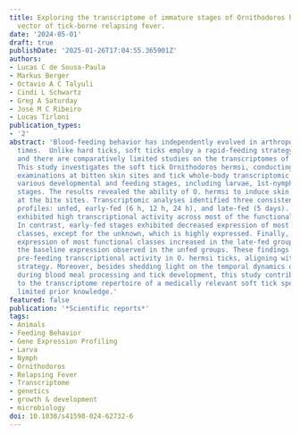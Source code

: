 ```yaml
---
title: Exploring the transcriptome of immature stages of Ornithodoros hermsi, the  soft-tick
  vector of tick-borne relapsing fever.
date: '2024-05-01'
draft: true
publishDate: '2025-01-26T17:04:55.365901Z'
authors:
- Lucas C de Sousa-Paula
- Markus Berger
- Octavio A C Talyuli
- Cindi L Schwartz
- Greg A Saturday
- José M C Ribeiro
- Lucas Tirloni
publication_types:
- '2'
abstract: 'Blood-feeding behavior has independently evolved in arthropods multiple
  times.  Unlike hard ticks, soft ticks employ a rapid-feeding strategy for hematophagy,
  and there are comparatively limited studies on the transcriptomes of these organisms.
  This study investigates the soft tick Ornithodoros hermsi, conducting histopathological
  examinations at bitten skin sites and tick whole-body transcriptomic analyses across
  various developmental and feeding stages, including larvae, 1st-nymphal, and 2nd-nymphal
  stages. The results revealed the ability of O. hermsi to induce skin hemorrhage
  at the bite sites. Transcriptomic analyses identified three consistent transcriptional
  profiles: unfed, early-fed (6 h, 12 h, 24 h), and late-fed (5 days). The unfed profile
  exhibited high transcriptional activity across most of the functional classes annotated.
  In contrast, early-fed stages exhibited decreased expression of most functional
  classes, except for the unknown, which is highly expressed. Finally, transcriptional
  expression of most functional classes increased in the late-fed groups, resembling
  the baseline expression observed in the unfed groups. These findings highlight intense
  pre-feeding transcriptional activity in O. hermsi ticks, aligning with their rapid-feeding
  strategy. Moreover, besides shedding light on the temporal dynamics of key pathways
  during blood meal processing and tick development, this study contributes significantly
  to the transcriptome repertoire of a medically relevant soft tick species with relatively
  limited prior knowledge.'
featured: false
publication: '*Scientific reports*'
tags:
- Animals
- Feeding Behavior
- Gene Expression Profiling
- Larva
- Nymph
- Ornithodoros
- Relapsing Fever
- Transcriptome
- genetics
- growth & development
- microbiology
doi: 10.1038/s41598-024-62732-6
---
```


